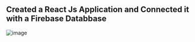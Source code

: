 
## Created a React Js Application and Connected it with a Firebase Databbase

![image](https://user-images.githubusercontent.com/88850029/214097674-9082304a-079c-4c9d-8fbd-0c019961da89.png)

